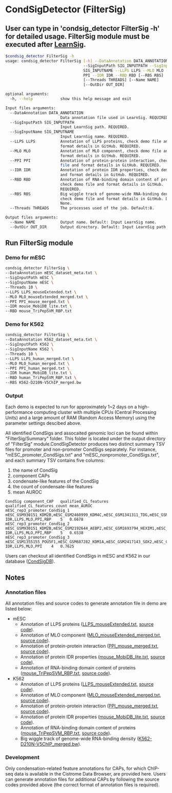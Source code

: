 # CondSigDetector (FilterSig)



## User can type in 'condsig_detector FilterSig -h' for detailed usage. FilterSig module must be executed after [LearnSig](../LearnSig/README.md).

``` bash
$condsig_detector FilterSig -h
usage: condsig_detector FilterSig [-h] --DataAnnotation DATA_ANNOTATION
                                  --SigInputPath SIG_INPUTPATH --SigInputName
                                  SIG_INPUTNAME --LLPS LLPS --MLO MLO --PPI
                                  PPI --IDR IDR --RBD RBD [--RBS RBS]
                                  [--Threads THREADS] [--Name NAME]
                                  [--OutDir OUT_DIR]

optional arguments:
  -h, --help            show this help message and exit

Input files arguments:
  --DataAnnotation DATA_ANNOTATION
                        Data annotation file used in LearnSig. REQUIRED.
  --SigInputPath SIG_INPUTPATH
                        Input LearnSig path. REQUIRED.
  --SigInputName SIG_INPUTNAME
                        Input LearnSig name. REQUIRED.
  --LLPS LLPS           Annotation of LLPS proteins, check demo file and
                        format details in GitHub. REQUIRED.
  --MLO MLO             Annotation of MLO component, check demo file and
                        format details in GitHub. REQUIRED.
  --PPI PPI             Annotation of protein-protein interaction, check demo
                        file and format details in GitHub. REQUIRED.
  --IDR IDR             Annotation of protein IDR properties, check demo file
                        and format details in GitHub. REQUIRED.
  --RBD RBD             Annotation of RNA-binding domain content of proteins,
                        check demo file and format details in GitHub.
                        REQUIRED.
  --RBS RBS             Big wiggle track of genome-wide RNA-binding density,
                        check demo file and format details in GitHub. Default:
                        None.
  --Threads THREADS     The processes used of the job. Default:8.

Output files arguments:
  --Name NAME           Output name. Default: Input LearnSig name.
  --OutDir OUT_DIR      Output directory. Default: Input LearnSig path.

```

## Run FilterSig module

### Demo for mESC
```bash
condsig_detector FilterSig \
--DataAnnotation mESC_dataset_meta.txt \
--SigInputPath mESC \
--SigInputName mESC \
--Threads 10 \
--LLPS LLPS_mouseExtended.txt \
--MLO MLO_mouseExtended_merged.txt \
--PPI PPI_mouse_merged.txt \
--IDR mouse_MobiDB_lite.txt \
--RBD mouse_TriPepSVM_RBP.txt
```

### Demo for K562
```bash
condsig_detector FilterSig \
--DataAnnotation K562_dataset_meta.txt \
--SigInputPath K562 \
--SigInputName K562 \
--Threads 10 \
--LLPS LLPS_human_merged.txt \
--MLO MLO_human_merged.txt \
--PPI PPI_human_merged.txt \
--IDR human_MobiDB_lite.txt \
--RBD human_TriPepSVM_RBP.txt \
--RBS K562-D210N-V5ChIP_merged.bw
```

### Output
Each demo is expected to run for approximately 1~2 days on a high-performance computing cluster with multiple CPUs (Central Processing Units) and a large amount of RAM (Random Access Memory) using the parameter settings descibed above. 

All identified CondSigs and assocaited genomic loci can be found within "FilterSig/Summary" folder. This folder is located under the output directory of "FilterSig" module.CondSigDetector produces two distinct summary TSV files for promoter and non-promoter CondSigs separately. For instance, "mESC_promoter_CondSigs.txt" and "mESC_nonpromoter_CondSigs.txt", and each summary TSV contains five columns:
  1. the name of CondSig
  2. component CAPs
  3. condensate-like features of the CondSig
  4. the count of condensate-like features
  5. mean AUROC

```
CondSig	component_CAP	qualified_CL_features	qualified_CL_features_count	mean_AUROC
mESC_rep3_promoter_CondSig_1	mESC_GSM930151_KDM2B,mESC_GSM2460999_KDM4C,mESC_GSM1341311_TDG,mESC_GSM1603269_RXRA,mESC_GSM3196078_TET2	IDR,LLPS,MLO,PPI,RBP	5	0.6678
mESC_rep3_promoter_CondSig_2	mESC_GSM930151_KDM2B,mESC_GSM2192644_AEBP2,mESC_GSM1693794_HEXIM1,mESC_GSM2460999_KDM4C,mESC_GSM651192_DPY30,mESC_GSM1372576_ATRX,mESC_GSM2142337_FAM60A,mESC_GSM1399511_SUZ12	IDR,LLPS,MLO,PPI,RBP	5	0.6538
mESC_rep3_promoter_CondSig_3	mESC_GSM1355155_POU5F1,mESC_GSM687282_KDM1A,mESC_GSM2417143_SOX2,mESC_GSM1563242_RAD23B,mESC_GSM2123560_NANOG,mESC_GSM1208218_KLF5,mESC_GSM2588408_KMT2D,mESC_GSM1258240_ASH2L	IDR,LLPS,MLO,PPI	4	0.7625
```

Users can checkout all identified CondSigs in mESC and K562 in our database ([CondSigDB](https://compbio-zhanglab.org/CondSigDB/index.html)).

## Notes

### Annotation files
All annotation files and source codes to generate annotation file in demo are listed below:
* mESC
  * Annotation of LLPS proteins ([LLPS_mouseExtended.txt](https://compbio-zhanglab.org/CondSigDB/data/GitHub/LLPS_mouseExtended.txt), [source code](../../example/generate_LLPS_annotation.ipynb)).
  * Annotation of MLO component ([MLO_mouseExtended_merged.txt](https://compbio-zhanglab.org/CondSigDB/data/GitHub/MLO_mouseExtended_merged.txt), [source code](../../example/generate_MLO_annotation.ipynb)).
  * Annotation of protein-protein interaction ([PPI_mouse_merged.txt](https://compbio-zhanglab.org/CondSigDB/data/GitHub/PPI_mouse_merged.txt), [source code](../../example/generate_PPI_annotation.ipynb)).
  * Annotation of protein IDR properties ([mouse_MobiDB_lite.txt](https://compbio-zhanglab.org/CondSigDB/data/GitHub/mouse_MobiDB_lite.txt), [source code](../../example/generate_IDR_annotation.ipynb)).
  * Annotation of RNA-binding domain content of proteins ([mouse_TriPepSVM_RBP.txt](https://compbio-zhanglab.org/CondSigDB/data/GitHub/mouse_TriPepSVM_RBP.txt), [source code](../../example/generate_RBP_annotation.ipynb)).
* K562
  * Annotation of LLPS proteins ([LLPS_mouseExtended.txt](https://compbio-zhanglab.org/CondSigDB/data/GitHub/LLPS_mouseExtended.txt), [source code](../../example/generate_LLPS_annotation.ipynb)).
  * Annotation of MLO component ([MLO_mouseExtended_merged.txt](https://compbio-zhanglab.org/CondSigDB/data/GitHub/MLO_mouseExtended_merged.txt), [source code](../../example/generate_MLO_annotation.ipynb)).
  * Annotation of protein-protein interaction ([PPI_mouse_merged.txt](https://compbio-zhanglab.org/CondSigDB/data/GitHub/PPI_mouse_merged.txt), [source code](../../example/generate_PPI_annotation.ipynb)).
  * Annotation of protein IDR properties ([mouse_MobiDB_lite.txt](https://compbio-zhanglab.org/CondSigDB/data/GitHub/mouse_MobiDB_lite.txt), [source code](../../example/generate_IDR_annotation.ipynb)).
  * Annotation of RNA-binding domain content of proteins ([mouse_TriPepSVM_RBP.txt](https://compbio-zhanglab.org/CondSigDB/data/GitHub/mouse_TriPepSVM_RBP.txt), [source code](../../example/generate_RBP_annotation.ipynb)).
  * Big wiggle track of genome-wide RNA-binding density ([K562-D210N-V5ChIP_merged.bw](https://compbio-zhanglab.org/CondSigDB/data/GitHub/K562-D210N-V5ChIP_merged.bw)).

### Development
Only condensation-related feature annotations for CAPs, for which ChIP-seq data is available in the Cistrome Data Browser, are provided here. Users can generate annotation files for additional CAPs by following the source codes provided above (the correct format of annotation files is required).